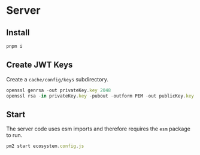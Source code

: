 # Server

## Install

```js
pnpm i
```

## Create JWT Keys

Create a `cache/config/keys` subdirectory.

```js
openssl genrsa -out privateKey.key 2048
openssl rsa -in privateKey.key -pubout -outform PEM -out publicKey.key

```

## Start

The server code uses esm imports and therefore requires the `esm` package to run.

```js
pm2 start ecosystem.config.js
```
